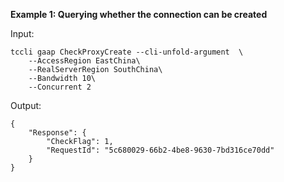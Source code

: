 **Example 1: Querying whether the connection can be created**



Input: 

```
tccli gaap CheckProxyCreate --cli-unfold-argument  \
    --AccessRegion EastChina\
    --RealServerRegion SouthChina\
    --Bandwidth 10\
    --Concurrent 2
```

Output: 
```
{
    "Response": {
        "CheckFlag": 1,
        "RequestId": "5c680029-66b2-4be8-9630-7bd316ce70dd"
    }
}
```

